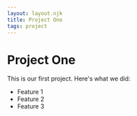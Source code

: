 ```yaml
---
layout: layout.njk
title: Project One
tags: project
---
```

# Project One

This is our first project. Here's what we did:

- Feature 1
- Feature 2
- Feature 3